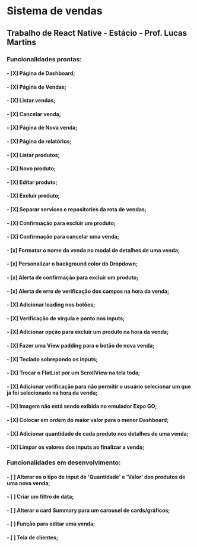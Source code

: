 # Sistema de vendas

## Trabalho de React Native - Estácio - Prof. Lucas Martins

### Funcionalidades prontas: 
  #### - [X] Página de Dashboard;
  #### - [X] Página de Vendas;
  #### - [X] Listar vendas;
  #### - [X] Cancelar venda;
  #### - [X] Página de Nova venda;
  #### - [X] Página de relatórios;
  #### - [X] Listar produtos;
  #### - [X] Novo produto;
  #### - [X] Editar produto;
  #### - [X] Excluir produto;
  #### - [X] Separar services e repositories da rota de vendas;
  #### - [X] Confirmação para excluir um produto;
  #### - [X] Confirmação para cancelar uma venda;
  #### - [x] Formatar o nome da venda no modal de detalhes de uma venda;
  #### - [x] Personalizar o background color do Dropdown;
  #### - [x] Alerta de confirmação para excluir um produto;
  #### - [x] Alerta de erro de verificação dos campos na hora da venda;
  #### - [X] Adicionar loading nos botões;
  #### - [X] Verificação de vírgula e ponto nos inputs;
  #### - [X] Adicionar opção para excluir um produto na hora da venda;
  #### - [X] Fazer uma View padding para o botão de nova venda;
  #### - [X] Teclado sobrepondo os inputs;
  #### - [X] Trocar o FlatList por um ScrollView na tela toda;
  #### - [X] Adicionar verificação para não permitir o usuário selecionar um que já foi selecionado na hora da venda;
  #### - [X] Imagem não está sendo exibida no emulador Expo GO;
  #### - [X] Colocar em ordem do maior valor para o menor Dashboard;
  #### - [X] Adicionar quantidade de cada produto nos detalhes de uma venda;
  #### - [X] Limpar os valores dos inputs ao finalizar a venda;

### Funcionalidades em desenvolvimento: 
  #### - [ ] Alterar os o tipo de input de 'Quantidade' e 'Valor' dos produtos de uma nova venda;
  #### - [ ] Criar um filtro de data;

  #### - [ ] Alterar o card Summary para um carousel de cards/gráficos;
  #### - [ ] Função para editar uma venda;
  #### - [ ] Tela de clientes;
  
